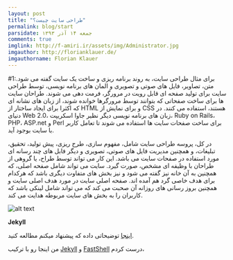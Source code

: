 ```yaml
---
layout: post
title: "طراحی سایت چیست؟"
permalink: blog/start
parsidate: جمعه ۱۴ آذر ۱۳۹۳
comments: true
imglink: http://f-amiri.ir/assets/img/Administrator.jpg
imgauthor: http://florianklauer.de/
imgauthorname: Florian Klauer
---
```



#1:برای مثال
طراحی سایت، به روند برنامه ریزی و ساخت یک سایت گفته می شود. متن، تصاویر، فایل های صوتی و تصویری و المان های برنامه نویسی، توسط طراحی سایت برای تولید صفحه ای قابل رویت در مرورگر، فرمت دهی می شوند. طراحان سایت ها برای ساخت صفحاتی که بتوانند توسط مرورگرها خوانده شوند، از زبان های نشانه ای که اکثرا برای ایجاد ساختار از HTML و برای نمایش از CSS هستند، استفاده می کنند. در دنیای Web 2.0، زبان های برنامه نویسی دیگر نظیر جاوا اسکریپت، Ruby on Rails، PHP، ASP.net و Perl برای ساخت صفحات سایت ها استفاده می شوند تا تعامل کاربر با سایت بوجود آید.

در کل، پروسه طراحی سایت شامل، مفهوم سازی، طرح ریزی، پیش تولید، تحقیق، تبلیغات، و همچنین مدیریت فایل های صوتی، تصویری و دیگر فابل های چند رسانه ای مورد استفاده در صفحات سایت می باشد. این کار می تواند توسط طراح، یا گروهی از طراحان با وظیفه ای مشخص، صورت گیرد. سایت می تواند شامل صفحه اصلی، که همچنین به آن خانه نیز گفته می شود و نیز بخش های متفاوت دیگری باشد که هرکدام برای هدف خاصی گرد هم آمده اند. صفحه اصلی سایت در مورد هدف اصلی سایت و همچنین بروز رسانی های روزانه آن صحبت می کند که می تواند شامل لینکی باشد که کاربران را به بخش های سایت مربوطه هدایت می کند.


  ![alt text]({{site.url}}/assets/img/51.jpg)

<span>**Jekyll**</span>

[اینجا][frontend] توضیحاتی داده که پیشنهاد میکنم مطالعه کنید.

من اینجا رو با ترکیب <span>[Jekyll][jekyll]</span>  و <span>[FastShell][fastshell]</span> درست کردم،


[jekyll]: http://jekyllrb.com/
[fastshell]: http://hosseinkarami.github.io/fastshell/

[frontend]: http://front-end.ir/webdesign/why-i-have-chosen-jekyll/
